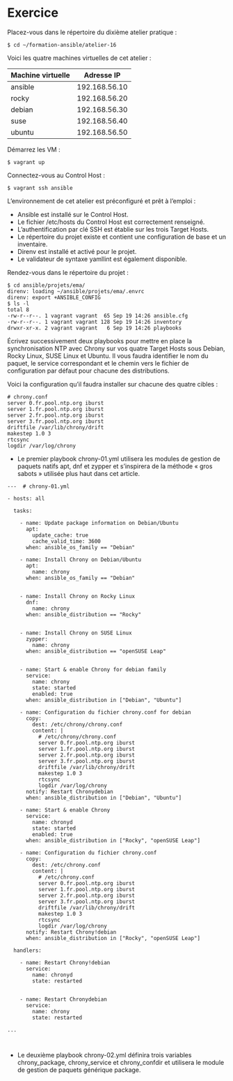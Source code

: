 # Exercice

Placez-vous dans le répertoire du dixième atelier pratique :

```
$ cd ~/formation-ansible/atelier-16
```
Voici les quatre machines virtuelles de cet atelier :

|Machine virtuelle |	Adresse IP|
| ------------- |:-------------:|
|ansible | 192.168.56.10|
|rocky | 192.168.56.20|
|debian | 192.168.56.30|
|suse |	192.168.56.40|
|ubuntu |	192.168.56.50|

Démarrez les VM :
```
$ vagrant up
```
Connectez-vous au Control Host :
```
$ vagrant ssh ansible
```
L’environnement de cet atelier est préconfiguré et prêt à l’emploi :

* Ansible est installé sur le Control Host.
* Le fichier /etc/hosts du Control Host est correctement renseigné.
* L’authentification par clé SSH est établie sur les trois Target Hosts.
* Le répertoire du projet existe et contient une configuration de base et un inventaire.
* Direnv est installé et activé pour le projet.
* Le validateur de syntaxe yamllint est également disponible.

Rendez-vous dans le répertoire du projet :
```
$ cd ansible/projets/ema/
direnv: loading ~/ansible/projets/ema/.envrc
direnv: export +ANSIBLE_CONFIG
$ ls -l
total 8
-rw-r--r--. 1 vagrant vagrant  65 Sep 19 14:26 ansible.cfg
-rw-r--r--. 1 vagrant vagrant 128 Sep 19 14:26 inventory
drwxr-xr-x. 2 vagrant vagrant   6 Sep 19 14:26 playbooks
```
Écrivez successivement deux playbooks pour mettre en place la synchronisation NTP avec Chrony sur vos quatre Target Hosts sous Debian, Rocky Linux, SUSE Linux et Ubuntu. Il vous faudra identifier le nom du paquet, le service correspondant et le chemin vers le fichier de configuration par défaut pour chacune des distributions.

Voici la configuration qu’il faudra installer sur chacune des quatre cibles :

```
# chrony.conf
server 0.fr.pool.ntp.org iburst
server 1.fr.pool.ntp.org iburst
server 2.fr.pool.ntp.org iburst
server 3.fr.pool.ntp.org iburst
driftfile /var/lib/chrony/drift
makestep 1.0 3
rtcsync
logdir /var/log/chrony
```

* Le premier playbook chrony-01.yml utilisera les modules de gestion de paquets natifs apt, dnf et zypper et s’inspirera de la méthode « gros sabots » utilisée plus haut dans cet article.
```
---  # chrony-01.yml

- hosts: all

  tasks:

    - name: Update package information on Debian/Ubuntu
      apt:
        update_cache: true
        cache_valid_time: 3600
      when: ansible_os_family == "Debian"

    - name: Install Chrony on Debian/Ubuntu
      apt:
        name: chrony
      when: ansible_os_family == "Debian"


    - name: Install Chrony on Rocky Linux
      dnf:
        name: chrony
      when: ansible_distribution == "Rocky"


    - name: Install Chrony on SUSE Linux
      zypper:
        name: chrony
      when: ansible_distribution == "openSUSE Leap"


    - name: Start & enable Chrony for debian family
      service:
        name: chrony
        state: started
        enabled: true
      when: ansible_distribution in ["Debian", "Ubuntu"]      

    - name: Configuration du fichier chrony.conf for debian
      copy:
        dest: /etc/chrony/chrony.conf
        content: |
          # /etc/chrony/chrony.conf
          server 0.fr.pool.ntp.org iburst
          server 1.fr.pool.ntp.org iburst
          server 2.fr.pool.ntp.org iburst
          server 3.fr.pool.ntp.org iburst
          driftfile /var/lib/chrony/drift
          makestep 1.0 3
          rtcsync
          logdir /var/log/chrony
      notify: Restart Chronydebian
      when: ansible_distribution in ["Debian", "Ubuntu"]

    - name: Start & enable Chrony
      service:
        name: chronyd
        state: started
        enabled: true
      when: ansible_distribution in ["Rocky", "openSUSE Leap"]

    - name: Configuration du fichier chrony.conf
      copy:
        dest: /etc/chrony.conf
        content: |
          # /etc/chrony.conf
          server 0.fr.pool.ntp.org iburst
          server 1.fr.pool.ntp.org iburst
          server 2.fr.pool.ntp.org iburst
          server 3.fr.pool.ntp.org iburst
          driftfile /var/lib/chrony/drift
          makestep 1.0 3
          rtcsync
          logdir /var/log/chrony
      notify: Restart Chrony!debian
      when: ansible_distribution in ["Rocky", "openSUSE Leap"]

  handlers:

    - name: Restart Chrony!debian
      service:
        name: chronyd
        state: restarted


    - name: Restart Chronydebian
      service:
        name: chrony
        state: restarted

...



```
* Le deuxième playbook chrony-02.yml définira trois variables chrony_package, chrony_service et chrony_confdir et utilisera le module de gestion de paquets générique package.
```

```
